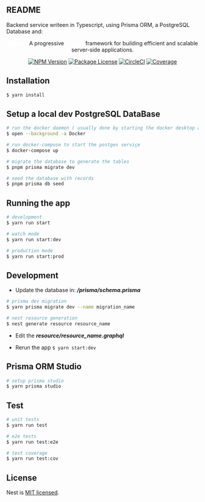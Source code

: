 ## README

Backend service writeen in Typescript, using Prisma ORM, a PostgreSQL Database and:

  <p align="center"><b><a style="color: white" href="https://nestjs.com/" target="_blank">NestJS:</a></b> A progressive <a style="color: white" href="http://nodejs.org" target="_blank">node.js</a> framework for building efficient and scalable server-side applications.</p>

<p align="center">
<a href="https://www.npmjs.com/~nestjscore" target="_blank"><img src="https://img.shields.io/npm/v/@nestjs/core.svg" alt="NPM Version" /></a>
<a href="https://www.npmjs.com/~nestjscore" target="_blank"><img src="https://img.shields.io/npm/l/@nestjs/core.svg" alt="Package License" /></a>
<a href="https://circleci.com/gh/nestjs/nest" target="_blank"><img src="https://img.shields.io/circleci/build/github/nestjs/nest/master" alt="CircleCI" /></a>
<a href="https://coveralls.io/github/nestjs/nest?branch=master" target="_blank"><img src="https://coveralls.io/repos/github/nestjs/nest/badge.svg?branch=master#9" alt="Coverage" /></a>
<a href="https://discord.gg/G7Qnnhy"></a>
</p>

## Installation

```bash
$ yarn install
```

## Setup a local dev PostgreSQL DataBase
```bash
# run the docker daemon ( usually done by starting the docker desktop app )
$ open --background -a Docker

# run docker-compose to start the postges serviçe
$ docker-compose up

# migrate the database to generate the tables
$ pnpm prisma migrate dev

# seed the database with records
$ pnpm prisma db seed
```

## Running the app

```bash
# development
$ yarn run start

# watch mode
$ yarn run start:dev

# production mode
$ yarn run start:prod
```

## Development

- Update the database in:  __*/prisma/schema.prisma*__
```bash
# prisma dev migration
$ yarn prisma migrate dev --name migration_name

# nest resource generation
$ nest generate resource resource_name           
```
- Edit the __*resource/resource_name.graphql*__

- Rerun the app ```$ yarn start:dev```



## Prisma ORM Studio
```bash
# setup prisma studio
$ yarn prisma studio
```

## Test

```bash
# unit tests
$ yarn run test

# e2e tests
$ yarn run test:e2e

# test coverage
$ yarn run test:cov
```

## License

Nest is [MIT licensed](LICENSE).
